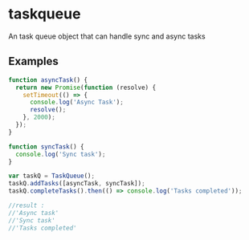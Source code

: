 # taskqueue
An task queue object that can handle sync and async tasks

## Examples

```javascript
function asyncTask() {
  return new Promise(function (resolve) {
    setTimeout(() => {
      console.log('Async Task');
      resolve();
    }, 2000);
  });
}

function syncTask() {
  console.log('Sync task');
}

var taskQ = TaskQueue();
taskQ.addTasks([asyncTask, syncTask]);
taskQ.completeTasks().then(() => console.log('Tasks completed'));

//result :
//'Async task'
//'Sync task'
//'Tasks completed'
```
